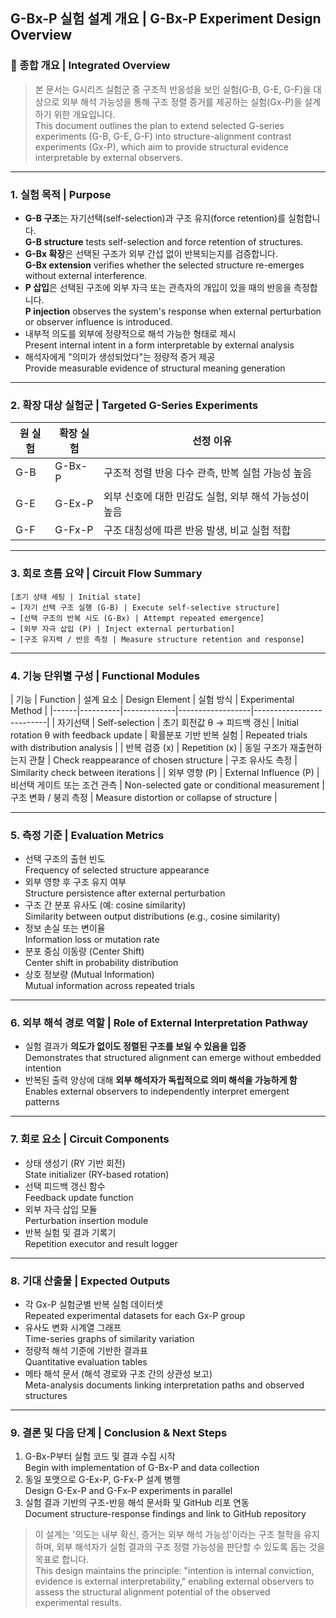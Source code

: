 ## G-Bx-P 실험 설계 개요 | G-Bx-P Experiment Design Overview

### 📘 종합 개요 | Integrated Overview
> 본 문서는 G시리즈 실험군 중 구조적 반응성을 보인 실험(G-B, G-E, G-F)을 대상으로 외부 해석 가능성을 통해 구조 정렬 증거를 제공하는 실험(Gx-P)을 설계하기 위한 개요입니다.  
> This document outlines the plan to extend selected G-series experiments (G-B, G-E, G-F) into structure-alignment contrast experiments (Gx-P), which aim to provide structural evidence interpretable by external observers.

---

### 1. 실험 목적 | Purpose
- **G-B 구조**는 자기선택(self-selection)과 구조 유지(force retention)를 실험합니다.  
  **G-B structure** tests self-selection and force retention of structures.
- **G-Bx 확장**은 선택된 구조가 외부 간섭 없이 반복되는지를 검증합니다.  
  **G-Bx extension** verifies whether the selected structure re-emerges without external interference.
- **P 삽입**은 선택된 구조에 외부 자극 또는 관측자의 개입이 있을 때의 반응을 측정합니다.  
  **P injection** observes the system's response when external perturbation or observer influence is introduced.
- 내부적 의도를 외부에 정량적으로 해석 가능한 형태로 제시  
  Present internal intent in a form interpretable by external analysis
- 해석자에게 "의미가 생성되었다"는 정량적 증거 제공  
  Provide measurable evidence of structural meaning generation

---

### 2. 확장 대상 실험군 | Targeted G-Series Experiments
| 원 실험 | 확장 실험 | 선정 이유 |
|----------|------------|-----------|
| G-B | G-Bx-P | 구조적 정렬 반응 다수 관측, 반복 실험 가능성 높음 |
| G-E | G-Ex-P | 외부 신호에 대한 민감도 실험, 외부 해석 가능성이 높음 |
| G-F | G-Fx-P | 구조 대칭성에 따른 반응 발생, 비교 실험 적합 |

---

### 3. 회로 흐름 요약 | Circuit Flow Summary
```
[초기 상태 세팅 | Initial state] 
→ [자기 선택 구조 실행 (G-B) | Execute self-selective structure] 
→ [선택 구조의 반복 시도 (G-Bx) | Attempt repeated emergence] 
→ [외부 자극 삽입 (P) | Inject external perturbation] 
→ [구조 유지력 / 반응 측정 | Measure structure retention and response]
```

---

### 4. 기능 단위별 구성 | Functional Modules
| 기능 | Function | 설계 요소 | Design Element | 실험 방식 | Experimental Method |
|------|----------|-------------|------------------|--------------------------|
| 자기선택 | Self-selection | 초기 회전값 θ → 피드백 갱신 | Initial rotation θ with feedback update | 확률분포 기반 반복 실험 | Repeated trials with distribution analysis |
| 반복 검증 (x) | Repetition (x) | 동일 구조가 재출현하는지 관찰 | Check reappearance of chosen structure | 구조 유사도 측정 | Similarity check between iterations |
| 외부 영향 (P) | External Influence (P) | 비선택 게이트 또는 조건 관측 | Non-selected gate or conditional measurement | 구조 변화 / 붕괴 측정 | Measure distortion or collapse of structure |

---

### 5. 측정 기준 | Evaluation Metrics
- 선택 구조의 출현 빈도  
  Frequency of selected structure appearance
- 외부 영향 후 구조 유지 여부  
  Structure persistence after external perturbation
- 구조 간 분포 유사도 (예: cosine similarity)  
  Similarity between output distributions (e.g., cosine similarity)
- 정보 손실 또는 변이율  
  Information loss or mutation rate
- 분포 중심 이동량 (Center Shift)  
  Center shift in probability distribution
- 상호 정보량 (Mutual Information)  
  Mutual information across repeated trials

---

### 6. 외부 해석 경로 역할 | Role of External Interpretation Pathway
- 실험 결과가 **의도가 없이도 정렬된 구조를 보일 수 있음을 입증**  
  Demonstrates that structured alignment can emerge without embedded intention
- 반복된 출력 양상에 대해 **외부 해석자가 독립적으로 의미 해석을 가능하게 함**  
  Enables external observers to independently interpret emergent patterns

---

### 7. 회로 요소 | Circuit Components
- 상태 생성기 (RY 기반 회전)  
  State initializer (RY-based rotation)
- 선택 피드백 갱신 함수  
  Feedback update function
- 외부 자극 삽입 모듈  
  Perturbation insertion module
- 반복 실험 및 결과 기록기  
  Repetition executor and result logger

---

### 8. 기대 산출물 | Expected Outputs
- 각 Gx-P 실험군별 반복 실험 데이터셋  
  Repeated experimental datasets for each Gx-P group
- 유사도 변화 시계열 그래프  
  Time-series graphs of similarity variation
- 정량적 해석 기준에 기반한 결과표  
  Quantitative evaluation tables
- 메타 해석 문서 (해석 경로와 구조 간의 상관성 보고)  
  Meta-analysis documents linking interpretation paths and observed structures

---

### 9. 결론 및 다음 단계 | Conclusion & Next Steps
1. G-Bx-P부터 실험 코드 및 결과 수집 시작  
   Begin with implementation of G-Bx-P and data collection
2. 동일 포맷으로 G-Ex-P, G-Fx-P 설계 병행  
   Design G-Ex-P and G-Fx-P experiments in parallel
3. 실험 결과 기반의 구조-반응 해석 문서화 및 GitHub 리포 연동  
   Document structure-response findings and link to GitHub repository

> 이 설계는 '의도는 내부 확신, 증거는 외부 해석 가능성'이라는 구조 철학을 유지하며, 외부 해석자가 실험 결과의 구조 정렬 가능성을 판단할 수 있도록 돕는 것을 목표로 합니다.  
> This design maintains the principle: "intention is internal conviction, evidence is external interpretability," enabling external observers to assess the structural alignment potential of the observed experimental results.


